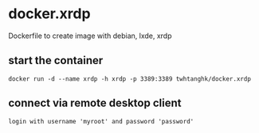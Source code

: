 # docker.xrdp
Dockerfile to create image with debian, lxde, xrdp

## start the container
```
docker run -d --name xrdp -h xrdp -p 3389:3389 twhtanghk/docker.xrdp
```

## connect via remote desktop client
```
login with username 'myroot' and password 'password'
```